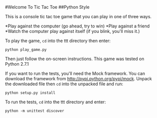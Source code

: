 #Welcome To Tic Tac Toe
##Python Style

This is a console tic tac toe game that you can play in one of three ways.

*Play against the computer (go ahead, try to win)
*Play against a friend
*Watch the computer play against itself (if you blink, you'll miss it.)

To play the game, `cd` into the ttt directory then enter:

    python play_game.py

Then just follow the on-screen instructions. This game was tested on
Python 2.7.1

If you want to run the tests, you'll need the Mock framework. You can
download the framework from http://pypi.python.org/pypi/mock.
Unpack the downloaded file then `cd` into the unpacked file and run:

    python setup.py install

To run the tests, `cd` into the ttt directory and enter:

    python -m unittest discover
